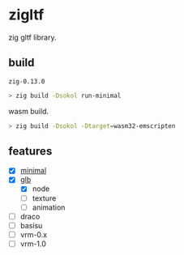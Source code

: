 # zigltf

zig gltf library.

## build

`zig-0.13.0`

```sh
> zig build -Dsokol run-minimal
```

wasm build.

```sh
> zig build -Dsokol -Dtarget=wasm32-emscripten
```

## features

- [x] [minimal](https://github.khronos.org/glTF-Tutorials/gltfTutorial/gltfTutorial_003_MinimalGltfFile.html)
- [x] [glb](https://github.com/KhronosGroup/glTF-Sample-Assets/tree/main/Models/CesiumMilkTruck/glTF-Binary)
  - [x] node
  - [ ] texture
  - [ ] animation
- [ ] draco
- [ ] basisu
- [ ] vrm-0.x
- [ ] vrm-1.0
